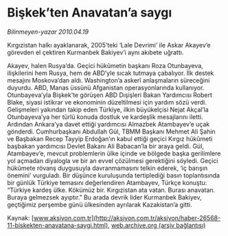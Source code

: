 # Bişkek’ten Anavatan’a saygı

*Bilinmeyen-yazar 2010.04.19*

<font class="agenda2NewsSpot">
 Kırgızistan halkı ayaklanarak, 2005’teki ‘Lale Devrimi’ ile Askar Akayev’e görevden el çektiren Kurmanbek Bakiyev’i aynı akıbete uğrattı.
</font>
<font class="newsDetail">
 <p class="MsoNormal">
  Akayev, halen Rusya’da. Geçici hükûmetin başkanı Roza Otunbayeva, ilişkilerini hem Rusya, hem de ABD’yle sıcak tutmaya çabalıyor. İlk destek mesajını Moskova’dan aldı. Washington’a askerî anlaşmaların süreceğini duyurdu. ABD, Manas üssünü Afganistan operasyonlarında kullanıyor. Otunbayeva’yla Bişkek’te görüşen ABD Dışişleri Bakan Yardımcısı Robert Blake, siyasi istikrar ve ekonominin düzeltilmesi için yardım sözü verdi. Gelişmeleri yakından takip eden Türkiye, ilkin büyükelçisi Nejat Akçal’la Otunbayeva’ya her türlü konuda dostluk ve kardeşlik mesajlarını iletti. Ardından Ankara’ya davet ettiği yardımcısı Almazbek Atambayev’e uçak gönderdi. Cumhurbaşkanı Abdullah Gül, TBMM Başkanı Mehmet Ali Şahin ve Başbakan Recep Tayyip Erdoğan’ın kabul ettiği geçici Kırgız hükûmeti başbakan yardımcısı Devlet Bakanı Ali Babacan’la bir araya geldi. Gül, Atambayev’e, mevcut problemlerin ülke içinde ve bölgede başka gerilimlere yol açmadan diyalogla ve bir an evvel çözülmesi gerektiğini söyledi. Geçici hükûmete rövanş duygusuyla davranmamasını telkin ederek, ‘iç barışın önemini’ vurguladı. Bir düşünce kuruluşunda tertiplediği basın toplantısında bir günlük Türkiye temasını değerlendiren Atambayev, Türkçe konuştu:
  <span>
  </span>
  “Türkiye kardeş ülke. Kökümüz bir. Kırgızistan ata vatan. Burası anavatan. Buraya gelmezsek ayıptır.” Bu arada devrik lider Kurmanbek Bakiyev, geçtiğimiz perşembe günü ülkesinden ayrılarak Kazakistan’a gitti.
 </p>
</font>

Kaynak: [www.aksiyon.com.tr](http://aksiyon.com.tr/aksiyon/haber-26568-11-biskekten-anavatana-saygi.html), [web.archive.org (arşiv bağlantısı)](http://web.archive.org/web/20101120021912/http://aksiyon.com.tr/aksiyon/haber-26568-11-biskekten-anavatana-saygi.html)

